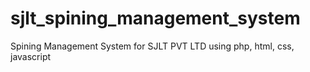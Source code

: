 # sjlt_spining_management_system
Spining Management System for SJLT PVT LTD using php, html, css, javascript
